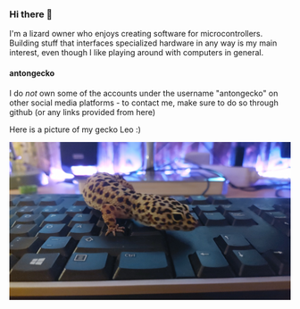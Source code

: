 ### Hi there 👋

I'm a lizard owner who enjoys creating software for microcontrollers. Building stuff that interfaces specialized hardware in any way is my main interest, even though I like playing around with computers in general.

#### antongecko

I do <i>not</i> own some of the accounts under the username "antongecko" on other social media platforms - to contact me, make sure to do so through github (or any links provided from here)

Here is a picture of my gecko Leo :)

<p align="left">
  <img src="leo.jpg" alt="Leo">
</p>

<!--
**antongecko/antongecko** is a ✨ _special_ ✨ repository because its `README.md` (this file) appears on your GitHub profile.

Here are some ideas to get you started:

- 🔭 I’m currently working on ...
- 🌱 I’m currently learning ...
- 👯 I’m looking to collaborate on ...
- 🤔 I’m looking for help with ...
- 💬 Ask me about ...
- 📫 How to reach me: ...
- 😄 Pronouns: ...
- ⚡ Fun fact: ...
-->
